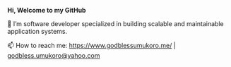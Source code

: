 **Hi, Welcome to my GitHub**

🔭 I’m software developer specialized in building scalable and maintainable application systems.

📫 How to reach me: https://www.godblessumukoro.me/ | godbless.umukoro@yahoo.com


